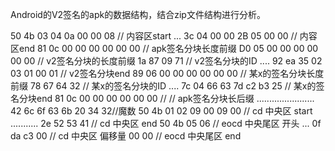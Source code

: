 Android的V2签名的apk的数据结构，结合zip文件结构进行分析。

50 4b 03 04 0a 00 00 08 // 内容区start
...
3c 04 00 00 2B 05 00 00 // 内容区end
81 0c 00 00 00 00 00 00 // apk签名分块长度前缀
D0 05 00 00 00 00 00 00 // v2签名分块的长度前缀
1a 87 09 71             // v2签名分块的ID
....
92 ea 35 02 03 01 00 01 // v2签名分块end
89 06 00 00 00 00 00 00 // 某x的签名分块长度前缀
78 67 64 32             // 某x的签名分块的ID
....
7c 04 66 63 7d c2 b3 25 // 某x的签名分块end
81 0c 00 00 00 00 00 00 // // apk签名分块长后缀
....................... 42 6c 6f 63 6b 20 34 32//魔数
50 4b 01 02 09 00 09 00 // cd 中央区 start
........... 2e 52 53 41 // cd 中央区 end
50 4b 05 06 // eocd 中央尾区 开头
...
0f da c3 00 // cd 中央区 偏移量
00 00 // eocd 中央尾区 end

